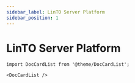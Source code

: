 ```yaml
---
sidebar_label: LinTO Server Platform
sidebar_position: 1
---
```


# LinTO Server Platform
```mdx-code-block
import DocCardList from '@theme/DocCardList';

<DocCardList />
```